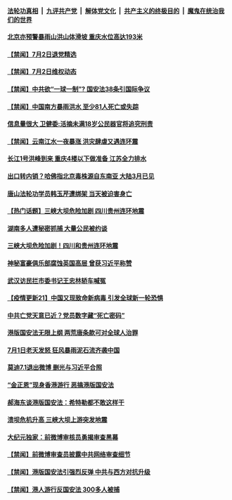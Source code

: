 

####  [法轮功真相](../../../../basic/blob/master/README.md?t=07031031) &nbsp;|&nbsp; [九评共产党](../../../../9ping.md/blob/master/README.md?t=07031031) &nbsp;|&nbsp; [解体党文化](../../../../jtdwh.md/blob/master/README.md?t=07031031)  &nbsp;|&nbsp; [共产主义的终极目的](../../../../gczydzjmd.md/blob/master/README.md?t=07031031) &nbsp;|&nbsp; [魔鬼在统治我们的世界](../../../../mgztzwmdsj.md/blob/master/README.md?t=07031031) 

#### [北京亦预警暴雨山洪山体滑坡 重庆水位高达193米](../pages/prog204/a102884853.md?t=07031031) 


#### [【禁闻】7月2日退党精选](../pages/prog204/a102884776.md?t=07031031) 

#### [【禁闻】7月2日维权动态](../pages/prog204/a102884773.md?t=07031031) 

#### [【禁闻】中共欲“一球一制”?  国安法38条引国际争议](../pages/prog204/a102884728.md?t=07031031) 

#### [【禁闻】中国南方暴雨洪水 至少81人死亡或失踪](../pages/prog204/a102884726.md?t=07031031) 

#### [信息量很大 卫健委:活摘未满18岁公民器官将追究刑责](../pages/prog204/a102884685.md?t=07031031) 

#### [【禁闻】云南江水一夜暴涨 洪灾肆虐又遇连环震](../pages/prog204/a102884681.md?t=07031031) 

#### [长江1号洪峰到来 重庆4楼以下做准备 江苏全力排水](../pages/prog204/a102884673.md?t=07031031) 

#### [出口转内销？哈佛指北京毒株源自东南亚 大陆3月已见](../pages/prog204/a102884651.md?t=07031031) 


#### [唐山法轮功学员韩玉芹遭绑架 当天被迫害身亡](../pages/prog204/a102884496.md?t=07031031) 

#### [【热门话题】三峡大坝危险加剧 四川贵州连环地震](../pages/prog204/a102884385.md?t=07031031) 

#### [湖南多人遭秘密抓捕 大量公民被约谈](../pages/prog204/a102884392.md?t=07031031) 

#### [三峡大坝危险加剧！四川和贵州连环地震](../pages/prog204/a102884303.md?t=07031031) 

#### [神秘富豪俱乐部腐蚀英国高层 曾获习近平称赞](../pages/prog204/a102884334.md?t=07031031) 

#### [武汉访民拦市委书记王忠林轿车喊冤](../pages/prog204/a102884353.md?t=07031031) 

#### [【疫情更新21】中国又现致命新病毒 引发全球新一轮恐惧](../pages/prog204/a102881681.md?t=07031031) 

#### [中共亡党天意已近？党员数字藏“死亡密码”](../pages/prog204/a102884260.md?t=07031031) 

#### [港版国安法无限上纲 两荒唐条款可对全球人治罪](../pages/prog204/a102883750.md?t=07031031) 

#### [7月1日老天发怒 狂风暴雨泥石流齐袭中国](../pages/prog204/a102884190.md?t=07031031) 

#### [莫迪7.1退出微博 删光与习近平合照](../pages/prog204/a102884150.md?t=07031031) 

#### [“金正恩”现身香港游行 恶搞港版国安法](../pages/prog204/a102884144.md?t=07031031) 

#### [郝海东谈港版国安法：希特勒都不敢这样干](../pages/prog204/a102884113.md?t=07031031) 

#### [溃坝危机升高 三峡大坝上游突发地震](../pages/prog204/a102884026.md?t=07031031) 


#### [大纪元独家：前微博审核员勇揭审查黑幕](../pages/prog204/a102883917.md?t=07031031) 

#### [【禁闻】前微博审查员披露中共网络审查细节](../pages/prog204/a102883886.md?t=07031031) 

#### [【禁闻】港版国安法引强烈反弹 中共与西方对抗升级](../pages/prog204/a102883830.md?t=07031031) 

#### [【禁闻】港人游行反国安法 300多人被捕](../pages/prog204/a102883805.md?t=07031031) 

